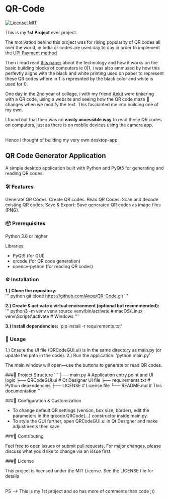 # QR-Code

[![License: MIT](https://img.shields.io/badge/License-MIT-yellow.svg)](LICENSE)

This is my __1st Project__ ever project. 

The motivation behind this project was for rising popularity of QR codes all over the world, in India qr codes are used day to day
in order to implement the [UPI Payment method](https://en.wikipedia.org/wiki/Unified_Payments_Interface)

Then i read read [this paper](https://www.researchgate.net/publication/318125149_An_Introduction_to_QR_Code_Technology) about the technology and how it works on the basic building blocks of computers ie 0|1, i was also ammused by how this perfevtly aligns with the black and white printing used on paper to represent these QR codes where in 1 is represnted by the black color and white is used for 0.

One day in the 2nd year of college, i with my friend [Ankit](https://github.com/basakankit) were tinkering with a QR code, using a website and seeing how the QR code maze 🤣 changes when we modify the text. This fascianted me into building one of my own.

I found out that their was no __easily accessible way__ to read these QR codes on computers, just as there is on mobile devices using the camera app.  

<br>Hence i thought of building my very own desktop-app.
<br>

## QR Code Generator Application
A simple desktop application built with Python and PyQt5 for generating and reading QR codes.
<br>

### 🛠️ Features

Generate QR Codes: Create QR codes.
Read QR Codes: Scan and decode existing QR codes.
Save & Export: Save generated QR codes as image files (PNG).

### 📦 Prerequisites

Python 3.6 or higher

Libraries:
- PyQt5 (for GUI)
- qrcode (for QR code generation)
- opencv-python (for reading QR codes)


### ⚙️ Installation

__1.) Clone the repository:__
<br>
'''
python
git clone https://github.com/Avpq/QR-Code.git
'''
<br>

__2.) Create & activate a virtual environment (optional but recommended):__
'''
python3 -m venv venv
source venv/bin/activate  # macOS/Linux
venv\\Scripts\\activate   # Windows
'''
<br>

__3.) Install dependencies:__
'pip install -r requirements.txt'


### 🚀 Usage

1.) Ensure the UI file (QRCodeGUI.ui) is in the same directory as main.py (or update the path in the code).
2.) Run the application:
'python main.py'

The main window will open—use the buttons to generate or read QR codes.


###📁 Project Structure
'''
├── main.py            # Application entry point and UI logic
├── QRCodeGUI.ui       # Qt Designer UI file
├── requirements.txt   # Python dependencies
├── LICENSE            # License file
└── README.md          # This documentation
'''

###📝 Configuration & Customization

- To change default QR settings (version, box size, border), edit the parameters in the qrcode.QRCode(...) constructor inside main.py.
- To style the GUI further, open QRCodeGUI.ui in Qt Designer and make adjustments then save.

###🤝 Contributing

Feel free to open issues or submit pull requests. For major changes, please discuss what you’d like to change via an issue first.


###📜 License

This project is licensed under the MIT License. See the LICENSE file for details

<br>
PS --> This is my 1st project and so has more of comments than code ;))
